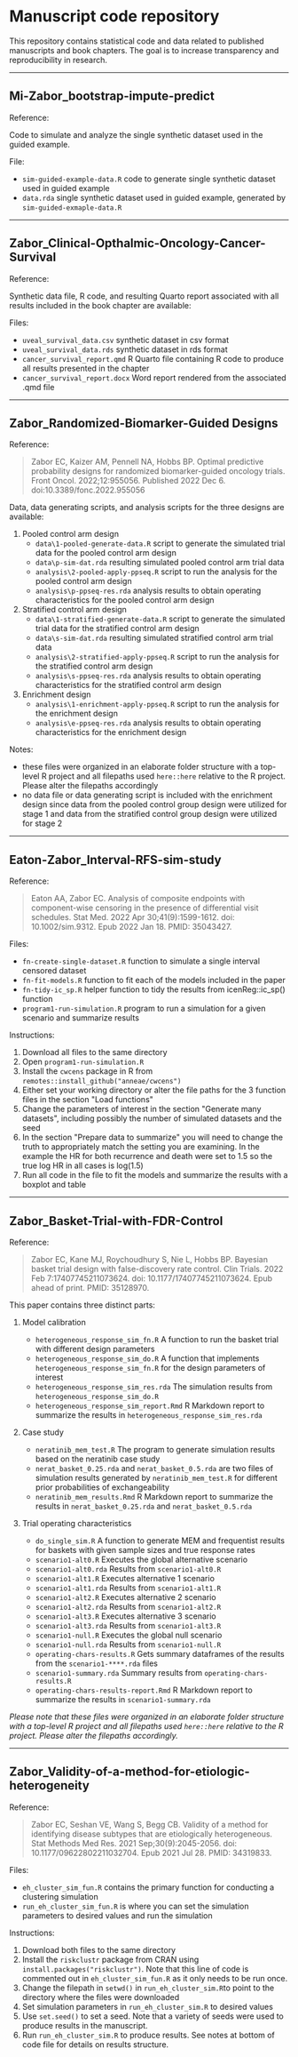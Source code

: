 # Manuscript code repository

This repository contains statistical code and data related to published manuscripts and book chapters. The goal is to increase transparency and reproducibility in research.

***

## Mi-Zabor_bootstrap-impute-predict

Reference:
>

Code to simulate and analyze the single synthetic dataset used in the guided example.

File:

- `sim-guided-example-data.R` code to generate single synthetic dataset used in guided example
- `data.rda` single synthetic dataset used in guided example, generated by `sim-guided-exmaple-data.R`

***

## Zabor_Clinical-Opthalmic-Oncology-Cancer-Survival

Reference:
>

Synthetic data file, R code, and resulting Quarto report associated with all results included in the book chapter are available:

Files:

- `uveal_survival_data.csv` synthetic dataset in csv format
- `uveal_survival_data.rds` synthetic dataset in rds format
- `cancer_survival_report.qmd` R Quarto file containing R code to produce all results presented in the chapter
- `cancer_survival_report.docx` Word report rendered from the associated .qmd file

***

## Zabor_Randomized-Biomarker-Guided Designs

Reference:
> Zabor EC, Kaizer AM, Pennell NA, Hobbs BP. Optimal predictive probability designs for randomized biomarker-guided oncology trials. Front Oncol. 2022;12:955056. Published 2022 Dec 6. doi:10.3389/fonc.2022.955056

Data, data generating scripts, and analysis scripts for the three designs are available:

1. Pooled control arm design
    - `data\1-pooled-generate-data.R` script to generate the simulated trial data for the pooled control arm design
    - `data\p-sim-dat.rda` resulting simulated pooled control arm trial data
    - `analysis\2-pooled-apply-ppseq.R` script to run the analysis for the pooled control arm design
    - `analysis\p-ppseq-res.rda` analysis results to obtain operating characteristics for the pooled control arm design
2. Stratified control arm design
    - `data\1-stratified-generate-data.R` script to generate the simulated trial data for the stratified control arm design
    - `data\s-sim-dat.rda` resulting simulated stratified control arm trial data
    - `analysis\2-stratified-apply-ppseq.R` script to run the analysis for the stratified control arm design
    - `analysis\s-ppseq-res.rda` analysis results to obtain operating characteristics for the stratified control arm design
3. Enrichment design
    - `analysis\1-enrichment-apply-ppseq.R` script to run the analysis for the enrichment design
    - `analysis\e-ppseq-res.rda` analysis results to obtain operating characteristics for the enrichment design

Notes:
- these files were organized in an elaborate folder structure with a top-level R project and all filepaths used `here::here` relative to the R project. Please alter the filepaths accordingly
- no data file or data generating script is included with the enrichment design since data from the pooled control group design were utilized for stage 1 and data from the stratified control group design were utilized for stage 2

***

## Eaton-Zabor_Interval-RFS-sim-study

Reference:
> Eaton AA, Zabor EC. Analysis of composite endpoints with component-wise censoring in the presence of differential visit schedules. Stat Med. 2022 Apr 30;41(9):1599-1612. doi: 10.1002/sim.9312. Epub 2022 Jan 18. PMID: 35043427.

Files:

- `fn-create-single-dataset.R` function to simulate a single interval censored dataset
- `fn-fit-models.R` function to fit each of the models included in the paper
- `fn-tidy-ic_sp.R` helper function to tidy the results from icenReg::ic_sp() function
- `program1-run-simulation.R` program to run a simulation for a given scenario and summarize results

Instructions:
1. Download all files to the same directory
2. Open `program1-run-simulation.R`
3. Install the `cwcens` package in R from `remotes::install_github("anneae/cwcens")`
4. Either set your working directory or alter the file paths for the 3 function files in the section "Load functions"
5. Change the parameters of interest in the section "Generate many datasets", including possibly the number of simulated datasets and the seed
6. In the section "Prepare data to summarize" you will need to change the truth to appropriately match the setting you are examining. In the example the HR for both recurrence and death were set to 1.5 so the true log HR in all cases is log(1.5)
7. Run all code in the file to fit the models and summarize the results with a boxplot and table

***

## Zabor_Basket-Trial-with-FDR-Control

Reference:
> Zabor EC, Kane MJ, Roychoudhury S, Nie L, Hobbs BP. Bayesian basket trial design with false-discovery rate control. Clin Trials. 2022 Feb 7:17407745211073624. doi: 10.1177/17407745211073624. Epub ahead of print. PMID: 35128970.

This paper contains three distinct parts:

1. Model calibration
    - `heterogeneous_response_sim_fn.R` A function to run the basket trial with different design parameters
    - `heterogeneous_response_sim_do.R` A function that implements `heterogeneous_response_sim_fn.R` for the design parameters of interest
    - `heterogeneous_response_sim_res.rda` The simulation results from `heterogeneous_response_sim_do.R`
    - `heterogeneous_response_sim_report.Rmd` R Markdown report to summarize the results in `heterogeneous_response_sim_res.rda`
    
2. Case study
    - `neratinib_mem_test.R` The program to generate simulation results based on the neratinib case study
    - `nerat_basket_0.25.rda` and `nerat_basket_0.5.rda` are two files of simulation results generated by `neratinib_mem_test.R` for different prior probabilities of exchangeability
    - `neratinib_mem_results.Rmd` R Markdown report to summarize the results in `nerat_basket_0.25.rda` and `nerat_basket_0.5.rda`
    
3. Trial operating characteristics
    - `do_single_sim.R` A function to generate MEM and frequentist results for baskets with given sample sizes and true response rates
    - `scenario1-alt0.R` Executes the global alternative scenario
    - `scenario1-alt0.rda` Results from `scenario1-alt0.R`
    - `scenario1-alt1.R` Executes alternative 1 scenario
    - `scenario1-alt1.rda` Results from `scenario1-alt1.R`
    - `scenario1-alt2.R` Executes alternative 2 scenario
    - `scenario1-alt2.rda` Results from `scenario1-alt2.R`
    - `scenario1-alt3.R` Executes alternative 3 scenario
    - `scenario1-alt3.rda` Results from `scenario1-alt3.R`
    - `scenario1-null.R` Executes the global null scenario
    - `scenario1-null.rda` Results from `scenario1-null.R`
    - `operating-chars-results.R` Gets summary dataframes of the results from the `scenario1-****.rda` files
    - `scenario1-summary.rda` Summary results from `operating-chars-results.R`
    - `operating-chars-results-report.Rmd` R Markdown report to summarize the results in `scenario1-summary.rda`
    
*Please note that these files were organized in an elaborate folder structure with a top-level R project and all filepaths used `here::here` relative to the R project. Please alter the filepaths accordingly.*

***

## Zabor_Validity-of-a-method-for-etiologic-heterogeneity

Reference:
> Zabor EC, Seshan VE, Wang S, Begg CB. Validity of a method for identifying disease subtypes that are etiologically heterogeneous. Stat Methods Med Res. 2021 Sep;30(9):2045-2056. doi: 10.1177/09622802211032704. Epub 2021 Jul 28. PMID: 34319833.

Files:

- `eh_cluster_sim_fun.R` contains the primary function for conducting a clustering simulation
- `run_eh_cluster_sim_fun.R` is where you can set the simulation parameters to desired values and run the simulation

Instructions:

1. Download both files to the same directory
2. Install the `riskclustr` package from CRAN using `install.packages("riskclustr")`. Note that this line of code is commented out in `eh_cluster_sim_fun.R` as it only needs to be run once.
3. Change the filepath in `setwd()` in `run_eh_cluster_sim.R`to point to the directory where the files were downloaded
4. Set simulation parameters in `run_eh_cluster_sim.R` to desired values 
5. Use `set.seed()` to set a seed. Note that a variety of seeds were used to produce results in the manuscript.
6. Run `run_eh_cluster_sim.R` to produce results. See notes at bottom of code file for details on results structure.
